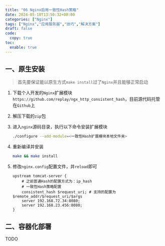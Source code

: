 ```yaml
---
title: "06 Nginx启用一致性Hash策略"
date: 2024-05-10T13:50:32+08:00
categories: ["Nginx"]
tags: ["Nginx","应用服务器","技巧","解决方案"]
draft: false
code:
  copy: true
toc:
  enable: true
---
```


## 一、原生安装

> 首先要保证能以原生方式`make install`过了`Nginx`并且能够正常启动

1. 下载个人开发的`Nginx`扩展模块`https://github.com/replay/ngx_http_consistent_hash`，目前源代码托管在`Github`上

2. 解压下载的`zip`包

3. 进入`nginx`源码目录，执行以下命令安装扩展模块

   ```sh
   ./configure --add-module=<一致性Hash扩展模块本地文件夹>
   ```

4. 重新编译并安装

   ```sh
   make && make install
   ```

5. 修改`nginx.config`配置文件，并`reload`即可

   ```nginx
   upstream tomcat-server {
       # 之前普通Hash的配置方式为：ip_hash
       # 一致性Hash策略配置
       consistent_hash $request_uri; # 支持的配置为 $remote_addr/$request_uri/$args
       server 192.168.72.34:8080;
       server 192.168.23.456:8080;
   }
   ```

## 二、容器化部署

TODO
